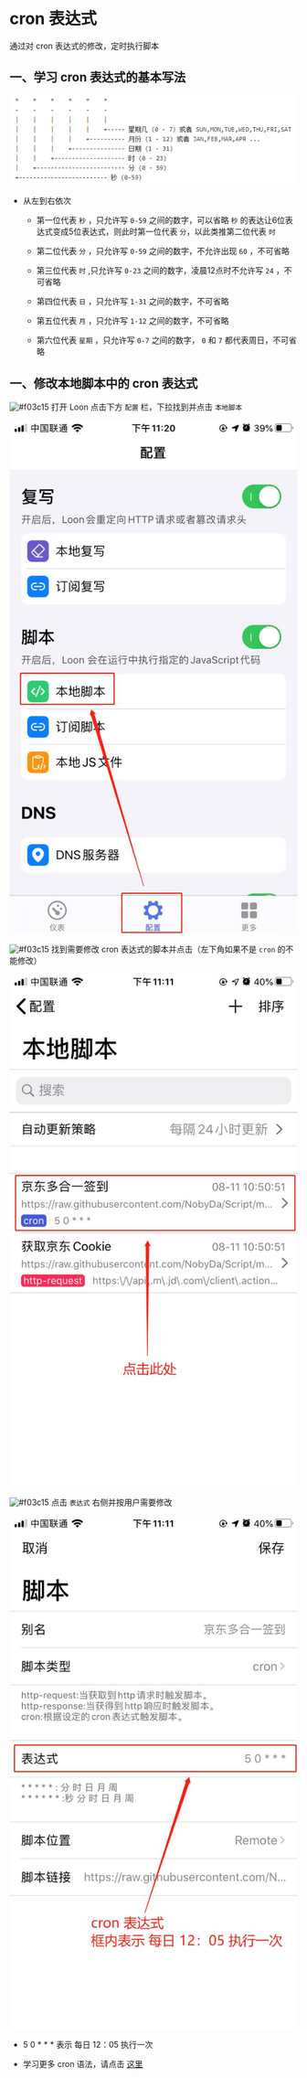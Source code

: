 # cron 表达式

通过对 cron 表达式的修改，定时执行脚本

## 一、学习 cron 表达式的基本写法

![image](https://raw.githubusercontent.com/chiupam/tutorial-image/master/Loon/cron.png)

- 从左到右依次

  - 第一位代表 `秒` ，只允许写 `0-59` 之间的数字，可以省略 `秒` 的表达让6位表达式变成5位表达式，则此时第一位代表 `分`，以此类推第二位代表 `时`
  
  - 第二位代表 `分` ，只允许写 `0-59` 之间的数字，不允许出现 `60` ，不可省略
  
  - 第三位代表 `时` ,只允许写 `0-23` 之间的数字，凌晨12点时不允许写 `24` ，不可省略
  
  - 第四位代表 `日` ，只允许写 `1-31` 之间的数字，不可省略
  
  - 第五位代表 `月` ，只允许写 `1-12` 之间的数字，不可省略
  
  - 第六位代表 `星期` ，只允许写 `0-7` 之间的数字， `0` 和 `7` 都代表周日，不可省略


## 一、修改本地脚本中的 cron 表达式

![#f03c15](https://placehold.it/15/f03c15/000000?text=+) 打开 Loon 点击下方 `配置` 栏，下拉找到并点击 `本地脚本`

![image](https://raw.githubusercontent.com/chiupam/tutorial-image/master/Loon/Local_Script.jpg)

![#f03c15](https://placehold.it/15/f03c15/000000?text=+) 找到需要修改 cron 表达式的脚本并点击（左下角如果不是 `cron` 的不能修改）

![image](https://raw.githubusercontent.com/chiupam/tutorial-image/master/Loon/JD_DailyBonus_local_4.jpg)

![#f03c15](https://placehold.it/15/f03c15/000000?text=+) 点击 `表达式` 右侧并按用户需要修改

![image](https://raw.githubusercontent.com/chiupam/tutorial-image/master/Loon/JD_DailyBonus_local_5.jpg)

- 5 0 * * * 表示 每日 12：05 执行一次

- 学习更多 cron 语法，请点击 [这里](https://tool.lu/crontab/)
